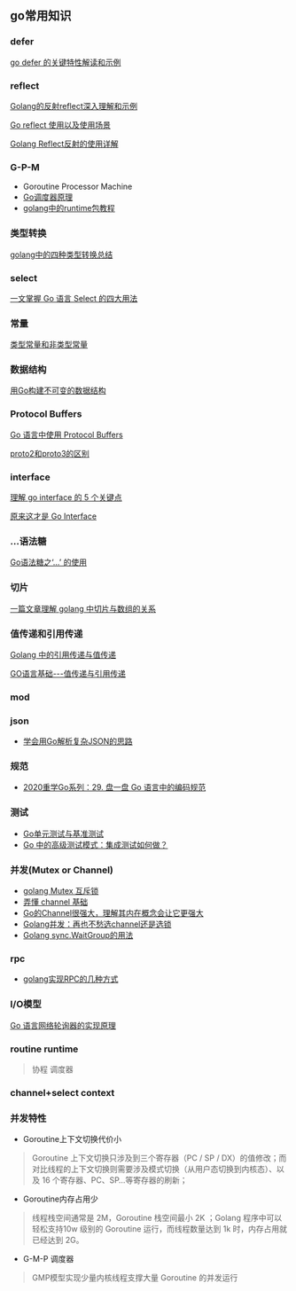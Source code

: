## go常用知识

### defer
[go defer 的关键特性解读和示例](https://juejin.im/entry/5976cebd6fb9a06b9f46f9b4)

### reflect
[Golang的反射reflect深入理解和示例](https://juejin.im/post/5a75a4fb5188257a82110544)

[Go reflect 使用以及使用场景](https://studygolang.com/articles/25624?utm_source=tuicool&utm_medium=referral)

[Golang Reflect反射的使用详解](https://my.oschina.net/90design/blog/1614820)

### G-P-M
* Goroutine Processor Machine 
* [Go调度器原理](https://mp.weixin.qq.com/s/enjlUh9ldfpLUdU1VQFkRA)
* [golang中的runtime包教程](https://www.codercto.com/a/19118.html)

### 类型转换
[golang中的四种类型转换总结](https://studygolang.com/articles/27663#reply0)

### select
[一文掌握 Go 语言 Select 的四大用法](https://mp.weixin.qq.com/s/-i-PoCTPuhRpd4cAKpNwuw)

### 常量
[类型常量和非类型常量](https://mp.weixin.qq.com/s/L6ysPUCyYhAwL6PsKXykhQ)

### 数据结构
[用Go构建不可变的数据结构](https://mp.weixin.qq.com/s/bCzAmt8LnOJgd46LNHZtTg)

### Protocol Buffers
[Go 语言中使用 Protocol Buffers](https://studygolang.com/articles/27659#reply0)

[proto2和proto3的区别](https://blog.csdn.net/weixin_34294649/article/details/92170258)

### interface
[理解 go interface 的 5 个关键点](https://juejin.im/entry/5974a9b051882573bf0a3b62)

[原来这才是 Go Interface](https://juejin.im/post/5d8877f1f265da03986c311c)

### ...语法糖
[Go语法糖之‘...’ 的使用](https://studygolang.com/articles/15357)

### 切片
[一篇文章理解 golang 中切片与数组的关系](https://studygolang.com/articles/27012)

### 值传递和引用传递
[Golang 中的引用传递与值传递](https://studygolang.com/articles/23806?fr=sidebar)

[GO语言基础---值传递与引用传递](https://www.cnblogs.com/yunweiqiang/p/12392331.html)

### mod

### json
* [学会用Go解析复杂JSON的思路](https://mp.weixin.qq.com/s?__biz=MzAxMTA4Njc0OQ==&mid=2651439322&idx=3&sn=0005684fb448b1f5f505aa2405619ce9&chksm=80bb1e28b7cc973e0e74d8c83401073c4be84c14bb33f8204f34a5d85052ef52d2d09230b5c5&scene=126&sessionid=1587689528&key=955c0459e70002ad523387acd3b3eed782a8a47f7e448948e7fd78623b758b2cdeb21b51fdac3c53129c9791cf03215db9397ec83414ff4f87b78ac845d47acdcd00462ab940a905932ebcc9cdbe7c5a&ascene=1&uin=MTExODQ5NTYyNA%3D%3D&devicetype=Windows+10+x64&version=62090069&lang=zh_CN&exportkey=A1pyaiCphLkMqejEaSW%2BA54%3D&pass_ticket=HnyNkGzYusJBNirviaa0Rsc4zAAeodXg%2BdNf6srMaB6%2FxVmdZwzXGAocm2aT1rlm)

### 规范
* [2020重学Go系列：29. 盘一盘 Go 语言中的编码规范](https://mp.weixin.qq.com/s?__biz=MzAxMTA4Njc0OQ==&mid=2651439317&idx=4&sn=51578c3def9a4a049da02b6571aed405&chksm=80bb1e27b7cc97311234ad2a29d1416c082d9faf3e2ef8ed9a11fa9f16f120cc3404ec57699b&scene=21#wechat_redirect)

### 测试
* [Go单元测试与基准测试](https://www.cnblogs.com/wayne666/p/10559900.html)
* [Go 中的高级测试模式：集成测试如何做？](https://mp.weixin.qq.com/s/o71M9SU_fh8suuRdOaZ0Bw)

### 并发(Mutex or Channel)
* [golang Mutex 互斥锁](https://juejin.im/post/5ca57ca9e51d452d1a071638)
* [弄懂 channel 基础](https://juejin.im/entry/58957b49b123db16a396f6ac)
* [Go的Channel很强大，理解其内在概念会让它更强大](https://mp.weixin.qq.com/s?__biz=MzAxMTA4Njc0OQ==&mid=2651439194&idx=2&sn=bdb31ad64ba5b00f7f025ba0e9d93004&chksm=80bb1ea8b7cc97be38de663c79f74b06c86ffa8dd2cd9fe851c2fe77e4fa61b2826df900a8f8&scene=126&sessionid=1586836894&key=caf03409094d441c8dcca2d2dd16a26cb1bb788c070b4e26356ac42c8a6d0589d5635f404107b014086738223c259a97277211b882cb3da90546c976422e3a4e81366d833ba83b44e15f6e9cff348a7d&ascene=1&uin=MTExODQ5NTYyNA%3D%3D&devicetype=Windows+10&version=62080079&lang=zh_CN&exportkey=A6EBp9HTFg%2F84Iz3%2FcDVnHA%3D&pass_ticket=JRLqBGqcGFGp70CM1no6O7f%2BXtBJ5LkM7WWtupF1F6W6BFF79RiA1Sr9rnrRyufr)
* [Golang并发：再也不愁选channel还是选锁](https://www.jianshu.com/p/df973e890663)
* [Golang sync.WaitGroup的用法](https://studygolang.com/articles/12972?fr=sidebar)

### rpc
* [golang实现RPC的几种方式](https://studygolang.com/articles/14336)

### I/O模型
[Go 语言网络轮询器的实现原理](https://mp.weixin.qq.com/s?__biz=MzAxMTA4Njc0OQ==&mid=2651439418&idx=3&sn=41decc9fbaf367b706880b12b58d45db&chksm=80bb1fc8b7cc96dec094fe2a39e370766655fb9aa388f7dd6fdb7f7488a63e23290bddd69ddd&scene=21#wechat_redirect)

### routine runtime
> 协程 调度器

### channel+select context

### 并发特性
* Goroutine上下文切换代价小
> Goroutine 上下文切换只涉及到三个寄存器（PC / SP / DX）的值修改；而对比线程的上下文切换则需要涉及模式切换（从用户态切换到内核态）、以及 16 个寄存器、PC、SP…等寄存器的刷新；

* Goroutine内存占用少
> 线程栈空间通常是 2M，Goroutine 栈空间最小 2K ；Golang 程序中可以轻松支持10w 级别的 Goroutine 运行，而线程数量达到 1k 时，内存占用就已经达到 2G。

* G-M-P 调度器
> GMP模型实现少量内核线程支撑大量 Goroutine 的并发运行